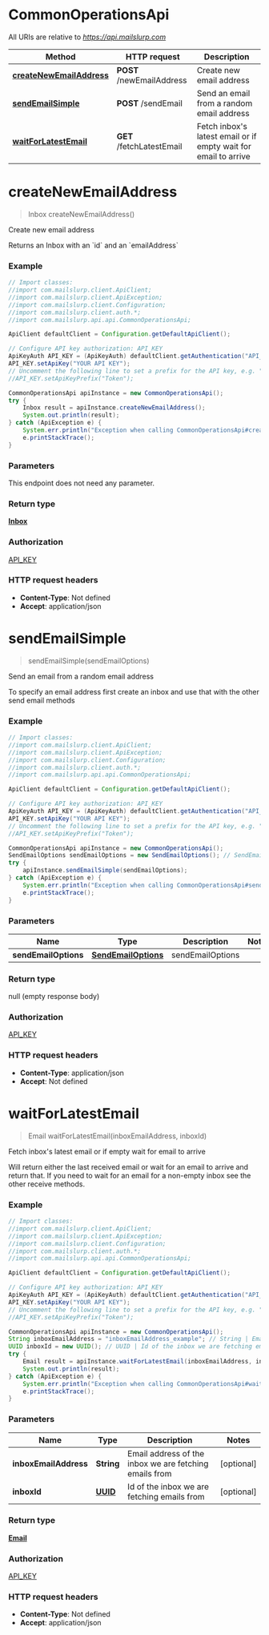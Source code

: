 # CommonOperationsApi

All URIs are relative to *https://api.mailslurp.com*

Method | HTTP request | Description
------------- | ------------- | -------------
[**createNewEmailAddress**](CommonOperationsApi.md#createNewEmailAddress) | **POST** /newEmailAddress | Create new email address
[**sendEmailSimple**](CommonOperationsApi.md#sendEmailSimple) | **POST** /sendEmail | Send an email from a random email address
[**waitForLatestEmail**](CommonOperationsApi.md#waitForLatestEmail) | **GET** /fetchLatestEmail | Fetch inbox&#39;s latest email or if empty wait for email to arrive


<a name="createNewEmailAddress"></a>
# **createNewEmailAddress**
> Inbox createNewEmailAddress()

Create new email address

Returns an Inbox with an &#x60;id&#x60; and an &#x60;emailAddress&#x60;

### Example
```java
// Import classes:
//import com.mailslurp.client.ApiClient;
//import com.mailslurp.client.ApiException;
//import com.mailslurp.client.Configuration;
//import com.mailslurp.client.auth.*;
//import com.mailslurp.api.api.CommonOperationsApi;

ApiClient defaultClient = Configuration.getDefaultApiClient();

// Configure API key authorization: API_KEY
ApiKeyAuth API_KEY = (ApiKeyAuth) defaultClient.getAuthentication("API_KEY");
API_KEY.setApiKey("YOUR API KEY");
// Uncomment the following line to set a prefix for the API key, e.g. "Token" (defaults to null)
//API_KEY.setApiKeyPrefix("Token");

CommonOperationsApi apiInstance = new CommonOperationsApi();
try {
    Inbox result = apiInstance.createNewEmailAddress();
    System.out.println(result);
} catch (ApiException e) {
    System.err.println("Exception when calling CommonOperationsApi#createNewEmailAddress");
    e.printStackTrace();
}
```

### Parameters
This endpoint does not need any parameter.

### Return type

[**Inbox**](Inbox.md)

### Authorization

[API_KEY](../README.md#API_KEY)

### HTTP request headers

 - **Content-Type**: Not defined
 - **Accept**: application/json

<a name="sendEmailSimple"></a>
# **sendEmailSimple**
> sendEmailSimple(sendEmailOptions)

Send an email from a random email address

To specify an email address first create an inbox and use that with the other send email methods

### Example
```java
// Import classes:
//import com.mailslurp.client.ApiClient;
//import com.mailslurp.client.ApiException;
//import com.mailslurp.client.Configuration;
//import com.mailslurp.client.auth.*;
//import com.mailslurp.api.api.CommonOperationsApi;

ApiClient defaultClient = Configuration.getDefaultApiClient();

// Configure API key authorization: API_KEY
ApiKeyAuth API_KEY = (ApiKeyAuth) defaultClient.getAuthentication("API_KEY");
API_KEY.setApiKey("YOUR API KEY");
// Uncomment the following line to set a prefix for the API key, e.g. "Token" (defaults to null)
//API_KEY.setApiKeyPrefix("Token");

CommonOperationsApi apiInstance = new CommonOperationsApi();
SendEmailOptions sendEmailOptions = new SendEmailOptions(); // SendEmailOptions | sendEmailOptions
try {
    apiInstance.sendEmailSimple(sendEmailOptions);
} catch (ApiException e) {
    System.err.println("Exception when calling CommonOperationsApi#sendEmailSimple");
    e.printStackTrace();
}
```

### Parameters

Name | Type | Description  | Notes
------------- | ------------- | ------------- | -------------
 **sendEmailOptions** | [**SendEmailOptions**](SendEmailOptions.md)| sendEmailOptions |

### Return type

null (empty response body)

### Authorization

[API_KEY](../README.md#API_KEY)

### HTTP request headers

 - **Content-Type**: application/json
 - **Accept**: Not defined

<a name="waitForLatestEmail"></a>
# **waitForLatestEmail**
> Email waitForLatestEmail(inboxEmailAddress, inboxId)

Fetch inbox&#39;s latest email or if empty wait for email to arrive

Will return either the last received email or wait for an email to arrive and return that. If you need to wait for an email for a non-empty inbox see the other receive methods.

### Example
```java
// Import classes:
//import com.mailslurp.client.ApiClient;
//import com.mailslurp.client.ApiException;
//import com.mailslurp.client.Configuration;
//import com.mailslurp.client.auth.*;
//import com.mailslurp.api.api.CommonOperationsApi;

ApiClient defaultClient = Configuration.getDefaultApiClient();

// Configure API key authorization: API_KEY
ApiKeyAuth API_KEY = (ApiKeyAuth) defaultClient.getAuthentication("API_KEY");
API_KEY.setApiKey("YOUR API KEY");
// Uncomment the following line to set a prefix for the API key, e.g. "Token" (defaults to null)
//API_KEY.setApiKeyPrefix("Token");

CommonOperationsApi apiInstance = new CommonOperationsApi();
String inboxEmailAddress = "inboxEmailAddress_example"; // String | Email address of the inbox we are fetching emails from
UUID inboxId = new UUID(); // UUID | Id of the inbox we are fetching emails from
try {
    Email result = apiInstance.waitForLatestEmail(inboxEmailAddress, inboxId);
    System.out.println(result);
} catch (ApiException e) {
    System.err.println("Exception when calling CommonOperationsApi#waitForLatestEmail");
    e.printStackTrace();
}
```

### Parameters

Name | Type | Description  | Notes
------------- | ------------- | ------------- | -------------
 **inboxEmailAddress** | **String**| Email address of the inbox we are fetching emails from | [optional]
 **inboxId** | [**UUID**](.md)| Id of the inbox we are fetching emails from | [optional]

### Return type

[**Email**](Email.md)

### Authorization

[API_KEY](../README.md#API_KEY)

### HTTP request headers

 - **Content-Type**: Not defined
 - **Accept**: application/json


